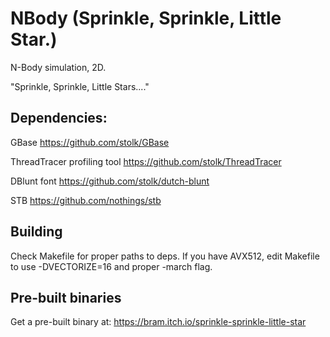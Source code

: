 # NBody (Sprinkle, Sprinkle, Little Star.)
N-Body simulation, 2D.

"Sprinkle, Sprinkle, Little Stars...."

## Dependencies:

GBase
https://github.com/stolk/GBase


ThreadTracer profiling tool
https://github.com/stolk/ThreadTracer


DBlunt font
https://github.com/stolk/dutch-blunt


STB
https://github.com/nothings/stb


## Building

Check Makefile for proper paths to deps.
If you have AVX512, edit Makefile to use -DVECTORIZE=16 and proper -march flag.


## Pre-built binaries

Get a pre-built binary at:
https://bram.itch.io/sprinkle-sprinkle-little-star

